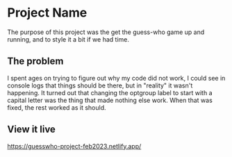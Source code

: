 # Project Name

The purpose of this project was the get the guess-who game up and running, and to style it a bit if we had time.

## The problem

I spent ages on trying to figure out why my code did not work, I could see in console logs that things should be there, but in "reality" it wasn't happening. It turned out that changing the optgroup label to start with a capital letter was the thing that made nothing else work. When that was fixed, the rest worked as it should. 

## View it live

https://guesswho-project-feb2023.netlify.app/
